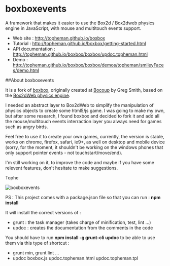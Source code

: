 boxboxevents
============

A framework that makes it easier to use the Box2d / Box2dweb physics engine in JavaScript, with mouse and multitouch events support.

* Web site : http://topheman.github.io/boxbox
* Tutorial : http://topheman.github.io/boxbox/getting-started.html
* API documentation : http://topheman.github.io/boxbox/boxbox/updoc.topheman.html
* Demo : http://topheman.github.io/boxbox/boxbox/demos/topheman/smileyFaces/demo.html

##About boxboxevents

It is a fork of [boxbox](https://github.com/incompl/boxbox), originally created at [Bocoup](http://bocoup.com) by Greg Smith, based on the [Box2dWeb physics engine](http://code.google.com/p/box2dweb/).

I needed an abstract layer to Box2dWeb to simplify the manipulation of physics objects to create some html5/js game. I was going to make my own, but after some research, I found boxbox and decided to fork it and add all the mouse/multitouch events interraction layer you always need for games such as angry birds.

Feel free to use it to create your own games, currently, the version is stable, works on chrome, firefox, safari, ie9+, as well on desktop and mobile device (sorry, for the moment, it shouldn't be working on the windows phones that only support pointer events - not touchstart/move/end).

I'm still working on it, to improve the code and maybe if you have some relevent features, don't hesitate to make suggestions.

Tophe

![boxboxevents](http://topheman.github.io/boxbox/boxbox-events.png)

PS : This project comes with a package.json file so that you can run : **npm install**

It will install the correct versions of :

* grunt : the task manager (takes charge of minification, test, lint ...)
* updoc : creates the documentation from the comments in the code

You should have to run **npm install -g grunt-cli updoc** to be able to use them via this type of shortcut :

* grunt min, grunt lint ...
* updoc boxbox.js updoc.topheman.html updoc.topheman.tpl
